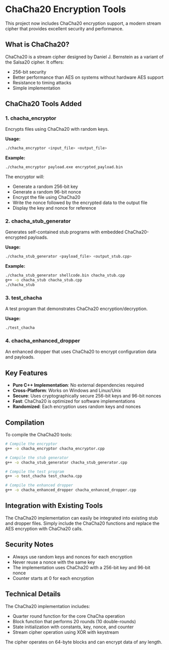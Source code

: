 # ChaCha20 Encryption Tools

This project now includes ChaCha20 encryption support, a modern stream cipher that provides excellent security and performance.

## What is ChaCha20?

ChaCha20 is a stream cipher designed by Daniel J. Bernstein as a variant of the Salsa20 cipher. It offers:
- 256-bit security
- Better performance than AES on systems without hardware AES support
- Resistance to timing attacks
- Simple implementation

## ChaCha20 Tools Added

### 1. chacha_encryptor
Encrypts files using ChaCha20 with random keys.

**Usage:**
```bash
./chacha_encryptor <input_file> <output_file>
```

**Example:**
```bash
./chacha_encryptor payload.exe encrypted_payload.bin
```

The encryptor will:
- Generate a random 256-bit key
- Generate a random 96-bit nonce
- Encrypt the file using ChaCha20
- Write the nonce followed by the encrypted data to the output file
- Display the key and nonce for reference

### 2. chacha_stub_generator
Generates self-contained stub programs with embedded ChaCha20-encrypted payloads.

**Usage:**
```bash
./chacha_stub_generator <payload_file> <output_stub.cpp>
```

**Example:**
```bash
./chacha_stub_generator shellcode.bin chacha_stub.cpp
g++ -o chacha_stub chacha_stub.cpp
./chacha_stub
```

### 3. test_chacha
A test program that demonstrates ChaCha20 encryption/decryption.

**Usage:**
```bash
./test_chacha
```

### 4. chacha_enhanced_dropper
An enhanced dropper that uses ChaCha20 to encrypt configuration data and payloads.

## Key Features

- **Pure C++ Implementation**: No external dependencies required
- **Cross-Platform**: Works on Windows and Linux/Unix
- **Secure**: Uses cryptographically secure 256-bit keys and 96-bit nonces
- **Fast**: ChaCha20 is optimized for software implementations
- **Randomized**: Each encryption uses random keys and nonces

## Compilation

To compile the ChaCha20 tools:

```bash
# Compile the encryptor
g++ -o chacha_encryptor chacha_encryptor.cpp

# Compile the stub generator
g++ -o chacha_stub_generator chacha_stub_generator.cpp

# Compile the test program
g++ -o test_chacha test_chacha.cpp

# Compile the enhanced dropper
g++ -o chacha_enhanced_dropper chacha_enhanced_dropper.cpp
```

## Integration with Existing Tools

The ChaCha20 implementation can easily be integrated into existing stub and dropper files. Simply include the ChaCha20 functions and replace the AES encryption with ChaCha20 calls.

## Security Notes

- Always use random keys and nonces for each encryption
- Never reuse a nonce with the same key
- The implementation uses ChaCha20 with a 256-bit key and 96-bit nonce
- Counter starts at 0 for each encryption

## Technical Details

The ChaCha20 implementation includes:
- Quarter round function for the core ChaCha operation
- Block function that performs 20 rounds (10 double-rounds)
- State initialization with constants, key, nonce, and counter
- Stream cipher operation using XOR with keystream

The cipher operates on 64-byte blocks and can encrypt data of any length.